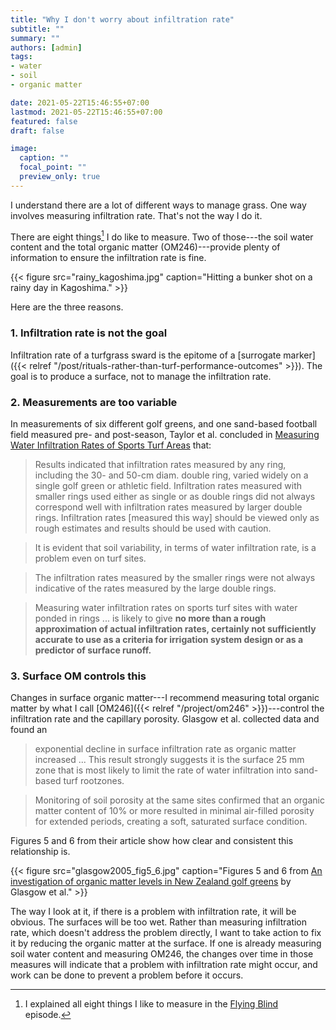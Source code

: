 ```yaml
---
title: "Why I don't worry about infiltration rate"
subtitle: ""
summary: ""
authors: [admin]
tags: 
- water
- soil
- organic matter

date: 2021-05-22T15:46:55+07:00
lastmod: 2021-05-22T15:46:55+07:00
featured: false
draft: false

image:
  caption: ""
  focal_point: ""
  preview_only: true
---
```


I understand there are a lot of different ways to manage grass. One way involves measuring infiltration rate. That's not the way I do it.

There are eight things[^1] I do like to measure. Two of those---the soil water content and the total organic matter (OM246)---provide plenty of information to ensure the infiltration rate is fine.

[^1]: I explained all eight things I like to measure in the [Flying Blind](https://vimeo.com/micahwoods/flying) episode.

{{< figure src="rainy_kagoshima.jpg" caption="Hitting a bunker shot on a rainy day in Kagoshima." >}}

Here are the three reasons.

### 1. Infiltration rate is not the goal

Infiltration rate of a turfgrass sward is the epitome of a [surrogate marker]({{< relref "/post/rituals-rather-than-turf-performance-outcomes" >}}). The goal is to produce a surface, not to manage the infiltration rate.

### 2. Measurements are too variable

In measurements of six different golf greens, and one sand-based football field measured pre- and post-season, Taylor et al. concluded in [Measuring Water Infiltration Rates of Sports Turf Areas](https://doi.org/10.2134/agronj1991.00021962008300020033x) that:

> Results indicated that infiltration rates measured by any ring, including the 30- and 50-cm diam. double ring, varied widely on a single golf green or athletic field. Infiltration  rates measured with smaller rings used either as single or as double rings did not always correspond well with infiltration rates measured by larger double rings. Infiltration rates [measured this way] should be viewed only as rough estimates and results should be used with caution.

> It is evident that soil variability, in terms of water infiltration rate, is a problem even on turf sites.

> The infiltration rates measured by the smaller rings were not always indicative of the rates measured by the large double rings.

> Measuring water infiltration rates on sports turf sites with water ponded in rings ... is likely to give **no more than a rough approximation of actual infiltration rates, certainly not sufficiently accurate to use as a criteria for irrigation system design or as a predictor of surface runoff.**

### 3. Surface OM controls this

Changes in surface organic matter---I recommend measuring total organic matter by what I call [OM246]({{< relref "/project/om246" >}})---control the infiltration rate and the capillary porosity. Glasgow et al. collected data and found an 

> exponential decline in surface infiltration rate as organic matter increased ... This result strongly suggests it is the surface 25 mm zone that is most likely to limit the rate of water infiltration into sand-based turf rootzones.

> Monitoring of soil porosity at the same sites confirmed that an organic matter content of 10% or more resulted in minimal air-filled porosity for extended periods, creating a soft, saturated surface condition.

Figures 5 and 6 from their article show how clear and consistent this relationship is.

{{< figure src="glasgow2005_fig5_6.jpg" caption="Figures 5 and 6 from [An investigation of organic matter levels in New Zealand golf greens](https://tic.msu.edu/tgif/flink?recno=106346) by Glasgow et al." >}}

The way I look at it, if there is a problem with infiltration rate, it will be obvious. The surfaces will be too wet. Rather than measuring infiltration rate, which doesn't address the problem directly, I want to take action to fix it by reducing the organic matter at the surface. If one is already measuring soil water content and measuring OM246, the changes over time in those measures will indicate that a problem with infiltration rate might occur, and work can be done to prevent a problem before it occurs.
